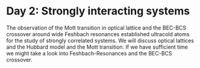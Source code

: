 # Day 2: Strongly interacting systems
The observation of the Mott transition in optical lattice and the BEC-BCS crossover around wide Feshbach resonances established ultracold atoms for the study of strongly correlated systems. We will discuss optical lattices and the Hubbard model and the Mott transition. If we have sufficient time we might take a look into Feshbach-Resonances and the BEC-BCS crossover.
